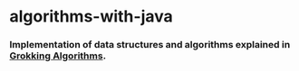 # algorithms-with-java 
### Implementation of data structures and algorithms explained in [Grokking Algorithms](https://www.amazon.com/Grokking-Algorithms-illustrated-programmers-curious/dp/1617292230).
